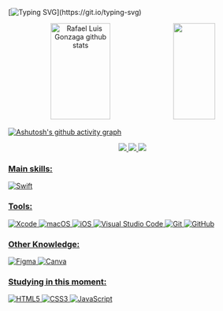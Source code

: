 

  
[![Typing SVG](https://readme-typing-svg.herokuapp.com/?color=337DFF&size=35&center=true&vCenter=true&width=1000&lines=+Study,+Discipline,+Focus:;+Every+Day+of+My+Journey;+rluispdev.)](https://git.io/typing-svg)


<div align="center">  
  <img width="49%" height="195px" src="https://github-readme-stats-ovbp.vercel.app/api?username=rluispdev&show_icons=true&count_private=true&hide_border=true&title_color=337DFF&icon_color=337DFF&text_color=c9d1d9&bg_color=0d1117" alt="Rafael Luis Gonzaga github stats" /> 
  <img width="41%" height="195px" src="https://github-readme-stats-ovbp.vercel.app/api/top-langs/?username=rluispdev&layout=compact&hide_border=true&title_color=337DFF&text_color=337DFF&bg_color=0d1117" />
</div>

[![Ashutosh's github activity graph](https://github-readme-activity-graph.vercel.app/graph?username=rluispdev&bg_color=000000&color=337DFF&line=F05138&point=337DFF&area=true&hide_border=true)](https://github.com/ashutosh00710/github-readme-activity-graph)

<div align="center">  
  <a href="https://www.linkedin.com/in/rluispdev/" target="_blank"><img src="https://img.shields.io/badge/linkedin-%230077B5.svg?style=for-the-badge&logo=linkedin&logoColor=white"</a>
    <a href="https://twitter.com/rluispdev" target="_blank"><img src="https://img.shields.io/badge/X-%23000000.svg?style=for-the-badge&logo=X&logoColor=white"</a>
      <a href="https://www.instagram.com/rluispdevs/" target="_blank"><img src="https://img.shields.io/badge/-Instagram-%23E4405F?style=for-the-badge&logo=instagram&logoColor=white"</a>
</div> 
    
### Main skills:
![Swift](https://img.shields.io/badge/swift-F54A2A?style=for-the-badge&logo=swift&logoColor=white)


### Tools:
![Xcode](https://img.shields.io/badge/Xcode-007ACC?style=for-the-badge&logo=Xcode&logoColor=white)
![macOS](https://img.shields.io/badge/mac%20os-000000?style=for-the-badge&logo=macos&logoColor=F0F0F0)
![iOS](https://img.shields.io/badge/iOS-000000?style=for-the-badge&logo=ios&logoColor=white)
![Visual Studio Code](https://img.shields.io/badge/Visual%20Studio%20Code-0078d7.svg?style=for-the-badge&logo=visual-studio-code&logoColor=white)
![Git](https://img.shields.io/badge/git-%23F05033.svg?style=for-the-badge&logo=git&logoColor=white)
![GitHub](https://img.shields.io/badge/github-%23121011.svg?style=for-the-badge&logo=github&logoColor=white)


### Other Knowledge:
![Figma](https://img.shields.io/badge/figma-%23F24E1E.svg?style=for-the-badge&logo=figma&logoColor=white)
![Canva](https://img.shields.io/badge/Canva-%2300C4CC.svg?style=for-the-badge&logo=Canva&logoColor=white)


### Studying in this moment:
![HTML5](https://img.shields.io/badge/html5-%23E34F26.svg?style=for-the-badge&logo=html5&logoColor=white)
![CSS3](https://img.shields.io/badge/css3-%231572B6.svg?style=for-the-badge&logo=css3&logoColor=white)
![JavaScript](https://img.shields.io/badge/javascript-%23323330.svg?style=for-the-badge&logo=javascript&logoColor=%23F7DF1E)


